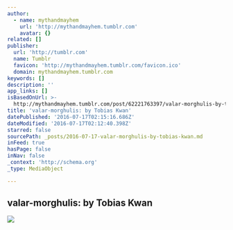 ```yaml
---
author:
  - name: mythandmayhem
    url: 'http://mythandmayhem.tumblr.com'
    avatar: {}
related: []
publisher:
  url: 'http://tumblr.com'
  name: Tumblr
  favicon: 'http://mythandmayhem.tumblr.com/favicon.ico'
  domain: mythandmayhem.tumblr.com
keywords: []
description: ''
app_links: []
isBasedOnUrl: >-
  http://mythandmayhem.tumblr.com/post/62221763397/valar-morghulis-by-tobias-kwan
title: 'valar-morghulis: by Tobias Kwan'
datePublished: '2016-07-17T02:15:16.686Z'
dateModified: '2016-07-17T02:12:40.398Z'
starred: false
sourcePath: _posts/2016-07-17-valar-morghulis-by-tobias-kwan.md
inFeed: true
hasPage: false
inNav: false
_context: 'http://schema.org'
_type: MediaObject

---
```

<article style=""><h1>valar-morghulis: by Tobias Kwan</h1><img src="http://67.media.tumblr.com/ef6b11e890c4849bfab8cc216178f5d6/tumblr_mtc2tjY2sr1rrrugio1_1280.jpg" /></article>